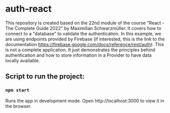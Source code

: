 # auth-react
This repository is created based on the 22nd module of the course "React - The Complete Guide 2022" by Maximilian Schwarzmüller. It covers how to connect to a "database" to validate the authentication. In this example, we are using endpoints provided by Firebase (if interested, this is the link to the documentation https://firebase.google.com/docs/reference/rest/auth). This is not a complete application. It just demonstrates the principles behind authentication and how to store information in a Provider to have data locally available.

## Script to run the project:

### `npm start`

Runs the app in development mode.
Open http://localhost:3000 to view it in the browser.
